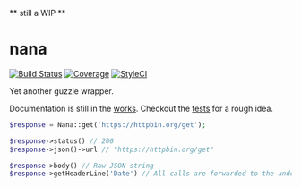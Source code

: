 ** still a WIP **
# nana
[![Build Status](https://img.shields.io/travis/matical/nana.svg?style=flat-square)](https://travis-ci.org/matical/nana)
[![Coverage](https://img.shields.io/coveralls/github/matical/nana/master.svg?style=flat-square)](https://coveralls.io/github/matical/nana?branch=master)
[![StyleCI](https://styleci.io/repos/103241043/shield?branch=master)](https://styleci.io/repos/103241043)

Yet another guzzle wrapper.

Documentation is still in the [works](https://github.com/matical/nana/wiki). Checkout the [tests](https://github.com/matical/nana/tree/master/Tests) for a rough idea.

```php
$response = Nana::get('https://httpbin.org/get');

$response->status() // 200
$response->json()->url // "https://httpbin.org/get"

$response->body() // Raw JSON string
$response->getHeaderLine('Date') // All calls are forwarded to the underlying PSR-7/Guzzle Response instance
```
